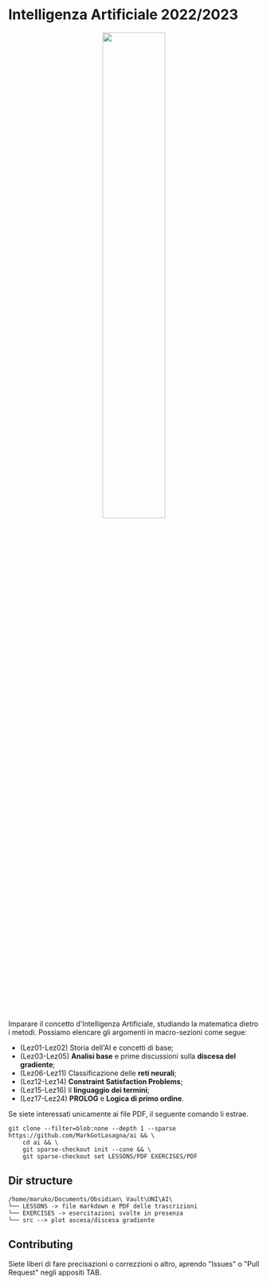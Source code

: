 # Intelligenza Artificiale 2022/2023

<div align=center>
  <image src=/.pics/graph.png width=50%></image></br></br>
</div>

Imparare il concetto d'Intelligenza Artificiale, studiando la matematica dietro i metodi.
Possiamo elencare gli argomenti in macro-sezioni come segue:
- (Lez01-Lez02) Storia dell'AI e concetti di base;
- (Lez03-Lez05) **Analisi base** e prime discussioni sulla **discesa del gradiente**;
- (Lez06-Lez11) Classificazione delle **reti neurali**;
- (Lez12-Lez14) **Constraint Satisfaction Problems**;
- (Lez15-Lez16) Il **linguaggio dei termini**;
- (Lez17-Lez24) **PROLOG** e **Logica di primo ordine**.

Se siete interessati unicamente ai file PDF, il seguente comando li estrae.
```
git clone --filter=blob:none --depth 1 --sparse https://github.com/MarkGotLasagna/ai && \
    cd ai && \
    git sparse-checkout init --cone && \
    git sparse-checkout set LESSONS/PDF EXERCISES/PDF
```

## Dir structure
```
/home/maruko/Documents/Obsidian\ Vault\UNI\AI\
└── LESSONS -> file markdown e PDF delle trascrizioni
└── EXERCISES -> esercitazioni svolte in presenza
└── src --> plot ascesa/discesa gradiente
```

## Contributing
Siete liberi di fare precisazioni o correzzioni o altro, aprendo "Issues" o "Pull Request" negli appositi TAB.

